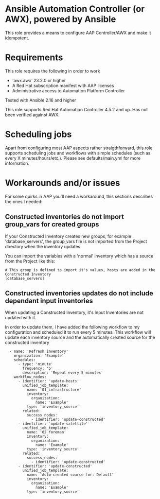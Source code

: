 # Ansible Automation Controller (or AWX), powered by Ansible
This role provides a means to configure AAP Controller/AWX and make it idempotent.

# Requirements
This role requires the following in order to work

  * 'awx.awx' 23.2.0 or higher
  * A Red Hat subscription manifest with AAP licenses
  * Administrative access to Automation Platform Controller

Tested with Ansible 2.16 and higher

This role supports Red Hat Automation Controller 4.5.2 and up. Has not been verified against AWX.

# Scheduling jobs
Apart from configuring most AAP aspects rather straigthforward, this role supports scheduling
jobs and workflows with simple schedules (such as every X minutes/hours/etc.). Please see
defaults/main.yml for more information.

# Workarounds and/or issues
For some quirks in AAP you'll need a workaround, this sections describes the ones I needed:

## Constructed inventories do not import group_vars for created groups
If your Constructed Inventory creates new groups, for example 'database_servers', the group_vars file
is not imported from the Project directory when the inventory updates.

You can import the variables with a 'normal' inventory which has a source from the Project like this:

```
# This group is defined to import it's values, hosts are added in the Constructed Inventory
[database_servers]
```

## Constructed inventories updates do not include dependant input inventories
When updating a Constructed Inventory, it's Input Inventories are not updated with it.

In order to update them, I have added the following workflow to my configuration and scheduled
it to run every 5 minutes. This workflow will update each inventory source and the automatically
created source for the constructed inventory

```
  - name: 'Refresh inventory'
    organization: 'Example'
    schedules:
      - type: 'minute'
        frequency: '5'
        description: 'Repeat every 5 minutes'
    workflow_nodes:
      - identifier: 'update-hosts'
        unified_job_template:
          name: '01_infrastructure'
          inventory:
            organization:
              name: 'Example'
          type: 'inventory_source'
        related:
          success_nodes:
            - identifier: 'update-constructed'
      - identifier: 'update-satellite'
        unified_job_template:
          name: '02_foreman'
          inventory:
            organization:
              name: 'Example'
          type: 'inventory_source'
        related:
          success_nodes:
            - identifier: 'update-constructed'
      - identifier: 'update-constructed'
        unified_job_template:
          name: 'Auto-created source for: Default'
          inventory:
            organization:
              name: 'Example'
          type: 'inventory_source'
```
